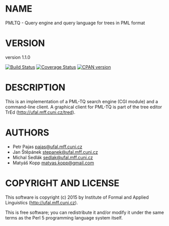# NAME

PMLTQ - Query engine and query language for trees in PML format

# VERSION

version 1.1.0

<div>
    <a href="https://travis-ci.org/ufal/perl-pmltq"><img src="https://travis-ci.org/ufal/perl-pmltq.svg?branch=master" alt="Build Status"></a>
    <a href="https://coveralls.io/github/ufal/perl-pmltq?branch=master"><img src="https://coveralls.io/repos/ufal/perl-pmltq/badge.svg?branch=master&amp;service=github" alt="Coverage Status"></a>
    <a href="https://badge.fury.io/pl/PMLTQ"><img src="https://badge.fury.io/pl/PMLTQ.svg" alt="CPAN version"></a>
</div>

# DESCRIPTION

This is an implementation of a PML-TQ search engine (CGI module) and a
command-line client. A graphical client for PML-TQ is part of the tree editor
TrEd (http://ufal.mff.cuni.cz/tred).

# AUTHORS

- Petr Pajas <pajas@ufal.mff.cuni.cz>
- Jan Štěpánek <stepanek@ufal.mff.cuni.cz>
- Michal Sedlák <sedlak@ufal.mff.cuni.cz>
- Matyáš Kopp <matyas.kopp@gmail.com>

# COPYRIGHT AND LICENSE

This software is copyright (c) 2015 by Institute of Formal and Applied Linguistics (http://ufal.mff.cuni.cz).

This is free software; you can redistribute it and/or modify it under
the same terms as the Perl 5 programming language system itself.
